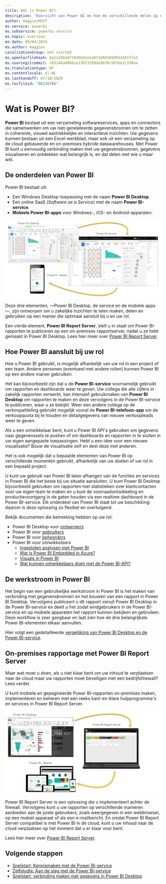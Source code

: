 ```yaml
---
title: Wat is Power BI?
description: 'Overzicht van Power BI en hoe de verschillende delen op elkaar aansluiten: Power BI Desktop, de Power BI-service, Power BI mobile, Report Server en Power BI embedded.'
author: maggiesMSFT
ms.service: powerbi
ms.subservice: powerbi-service
ms.topic: overview
ms.date: 09/04/2019
ms.author: maggies
LocalizationGroup: Get started
ms.openlocfilehash: 6a21288a8f2946bd1e1a874d0810dd9241b1ffe2
ms.sourcegitcommit: c83146ad008ce13bf3289de9b76c507be2c330aa
ms.translationtype: HT
ms.contentlocale: nl-NL
ms.lasthandoff: 07/10/2020
ms.locfileid: "86216766"
---
```

# <a name="what-is-power-bi"></a>Wat is Power BI?
**Power BI** bestaat uit een verzameling softwareservices, apps en connectors die samenwerken om uw niet-gerelateerde gegevensbronnen om te zetten in coherente, visueel aantrekkelijke en interactieve inzichten. Uw gegevens kunnen bestaan uit een Excel-werkblad, maar ook uit een verzameling op de cloud gebaseerde en on-premises hybride datawarehouses. Met Power BI kunt u eenvoudig verbinding maken met uw gegevensbronnen, gegevens visualiseren en ontdekken wat belangrijk is, en dat delen met wie u maar wilt.

## <a name="the-parts-of-power-bi"></a>De onderdelen van Power BI
Power BI bestaat uit: 
- Een Windows Desktop-toepassing met de naam **Power BI Desktop**.
- Een online SaaS (*Software as a Service*) met de naam **Power BI-service**. 
- **Mobiele Power BI-apps** voor Windows-, iOS- en Android-apparaten.

![Diagram van Power BI Desktop, Service en Mobile met hun integratie.](media/power-bi-overview/power-bi-overview-blocks.png)

Deze drie elementen, &mdash;Power BI Desktop, de service en de mobiele apps&mdash;, zijn ontworpen om u zakelijke inzichten te laten maken, delen en gebruiken op een manier die optimaal aansluit bij u en uw rol.

Een vierde element, **Power BI Report Server**, stelt u in staat om Power BI-rapporten te publiceren op een on-premises rapportserver, nadat u ze hebt gemaakt in Power BI Desktop. Lees hier meer over [Power BI Report Server](#on-premises-reporting-with-power-bi-report-server).

## <a name="how-power-bi-matches-your-role"></a>Hoe Power BI aansluit bij uw rol
Hoe u Power BI gebruikt, is mogelijk afhankelijk van uw rol in een project of een team. Andere personen (eventueel met andere rollen) kunnen Power BI op een andere manier gebruiken.

Het kan bijvoorbeeld zijn dat u de **Power BI-service** voornamelijk gebruikt om rapporten en dashboards weer te geven. Uw collega die alle cijfers in zakelijk rapporten verwerkt, kan intensief gebruikmaken van **Power BI Desktop** om rapporten te maken en deze vervolgens in de Power BI-service te publiceren, waar u ze bekijkt. Weer een andere collega op de verkoopafdeling gebruikt mogelijk vooral de **Power BI-telefoon-app** om de verkoopquota bij te houden en detailgegevens van nieuwe verkoopleads weer te geven.

Als u een ontwikkelaar bent, kunt u Power BI API's gebruiken om gegevens naar gegevenssets te pushen of om dashboards en rapporten in te sluiten in uw eigen aangepaste toepassingen. Hebt u een idee voor een nieuwe visualisatie? Bouw de visualisatie zelf en deel deze met anderen.  

Het is ook mogelijk dat u bepaalde elementen van Power BI op verschillende momenten gebruikt, afhankelijk van uw doelen of uw rol in een bepaald project.

U kunt uw gebruik van Power BI laten afhangen van de functies en services in Power BI die het beste bij uw situatie aansluiten. U kunt Power BI Desktop bijvoorbeeld gebruiken om rapporten met statistieken over klantcontacten voor uw eigen team te maken en u kunt de voorraadontwikkeling en productievoortgang in de gaten houden via een realtime dashboard in de Power BI-service. Elk onderdeel van Power BI staat tot uw beschikking: daarom is deze oplossing zo flexibel en overtuigend.

Bekijk documenten die betrekking hebben op uw rol:
- Power BI Desktop voor [*ontwerpers*](desktop-what-is-desktop.md)
- Power BI voor [*gebruikers*](../consumer/end-user-consumer.md)
- Power BI voor [*beheerders*](../admin/service-admin-administering-power-bi-in-your-organization.md)
- Power BI voor *ontwikkelaars*
    * [Ingesloten analysen met Power BI](../developer/embedded/embedding.md)
    * [Wat is Power BI Embedded in Azure?](../developer/embedded/azure-pbie-what-is-power-bi-embedded.md)
    * [Visuals in Power BI](../developer/visuals/power-bi-custom-visuals.md)
    * [Wat kunnen ontwikkelaars doen met de Power BI-API?](../developer/automation/overview-of-power-bi-rest-api.md)

## <a name="the-flow-of-work-in-power-bi"></a>De werkstroom in Power BI
Het begin van een gebruikelijke werkstroom in Power BI is het maken van verbinding met gegevensbronnen en het bouwen van een rapport in Power BI Desktop. Vervolgens publiceert u dit rapport vanuit Power BI Desktop in de Power BI-service en deelt u het zodat eindgebruikers in de Power BI-service en op mobiele apparaten het rapport kunnen bekijken en gebruiken.
Deze workflow is zeer gangbaar en laat zien hoe de drie belangrijkste Power BI-elementen elkaar aanvullen.

Hier volgt een gedetailleerde [vergelijking van Power BI Desktop en de Power BI-service](../fundamentals/service-service-vs-desktop.md).

## <a name="on-premises-reporting-with-power-bi-report-server"></a>On-premises rapportage met Power BI Report Server

Maar wat moet u doen, als u niet klaar bent om uw inhoud te verplaatsen naar de cloud maar uw rapporten moet beveiligen met een bedrijfsfirewall?  Lees verder.

U kunt mobiele en gepagineerde Power BI-rapporten on-premises maken, implementeren en beheren met een reeks kant-en-klare hulpprogramma's en services in Power BI Report Server.

![Diagram van Power BI Desktop, Service en Mobile met hun integratie.](media/power-bi-overview/power-bi-report-server2.png)

Power BI Report Server is een oplossing die u implementeert achter de firewall. Vervolgens kunt u uw rapporten op verschillende manieren aanbieden aan de juiste gebruikers, zoals weergegeven in een webbrowser, op een mobiel apparaat of als een e-mailbericht. En omdat Power BI Report Server compatibel is met Power BI in de cloud, kunt u uw inhoud naar de cloud verplaatsen op het moment dat u er klaar voor bent. 

Lees hier meer over [Power BI Report Server](../report-server/get-started.md).

## <a name="next-steps"></a>Volgende stappen
- [Snelstart: Kennismaken met de Power BI-service](../consumer/end-user-experience.md)   
- [Zelfstudie: Aan de slag met de Power BI-service](service-get-started.md)
- [Snelstart: verbinding maken met gegevens in Power BI Desktop](../connect-data/desktop-quickstart-connect-to-data.md)
